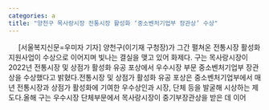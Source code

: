 ```yaml
---
categories: a
title: "양천구 목사랑시장 전통시장 활성화 ‘중소벤처기업부 장관상’ 수상"
---
```

&nbsp;&nbsp;&nbsp;&nbsp; [서울복지신문=우미자 기자] 양천구(이기재 구청장)가 그간 펼쳐온 전통시장 활성화 지원사업이 수상으로 이어지며 빛나는 결실을 맺고 있어 화제다. 구는 목사랑시장이 2022년 전통시장 및 상점가 활성화 유공 포상에서 우수시장 부문 중소벤처기업부 장관상을 수상했다고 밝혔다.전통시장 및 상점가 활성화 유공 포상은 중소벤처기업부에서 매년 전통시장과 상점가 활성화에 기여한 우수상인과 시장, 단체 등을 발굴해 시상하는 제도다.올해 구는 우수시장 단체부문에서 목사랑시장이 중기부장관상을 받은 데 이어 